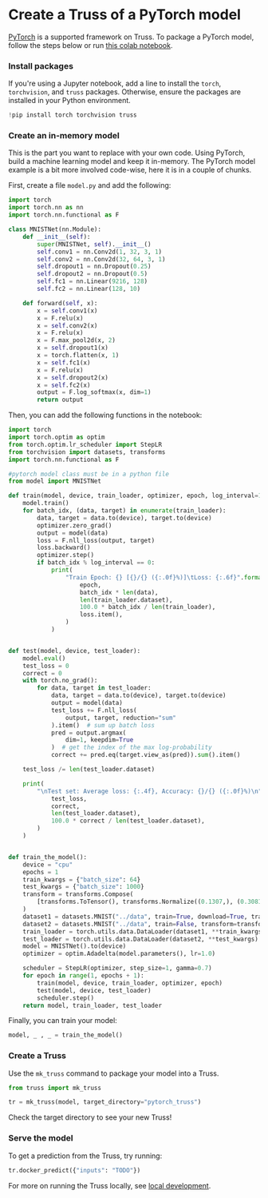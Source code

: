 # Create a Truss of a PyTorch model

[PyTorch](https://pytorch.org/) is a supported framework on Truss. To package a PyTorch model, follow the steps below or run [this colab notebook]().

### Install packages

If you're using a Jupyter notebook, add a line to install the `torch`, `torchvision`, and `truss` packages. Otherwise, ensure the packages are installed in your Python environment.

```python
!pip install torch torchvision truss
```

### Create an in-memory model

This is the part you want to replace with your own code. Using PyTorch, build a machine learning model and keep it in-memory. The PyTorch model example is a bit more involved code-wise, here it is in a couple of chunks.

First, create a file `model.py` and add the following:

```python
import torch
import torch.nn as nn
import torch.nn.functional as F

class MNISTNet(nn.Module):
    def __init__(self):
        super(MNISTNet, self).__init__()
        self.conv1 = nn.Conv2d(1, 32, 3, 1)
        self.conv2 = nn.Conv2d(32, 64, 3, 1)
        self.dropout1 = nn.Dropout(0.25)
        self.dropout2 = nn.Dropout(0.5)
        self.fc1 = nn.Linear(9216, 128)
        self.fc2 = nn.Linear(128, 10)

    def forward(self, x):
        x = self.conv1(x)
        x = F.relu(x)
        x = self.conv2(x)
        x = F.relu(x)
        x = F.max_pool2d(x, 2)
        x = self.dropout1(x)
        x = torch.flatten(x, 1)
        x = self.fc1(x)
        x = F.relu(x)
        x = self.dropout2(x)
        x = self.fc2(x)
        output = F.log_softmax(x, dim=1)
        return output
```

Then, you can add the following functions in the notebook:

```python
import torch
import torch.optim as optim
from torch.optim.lr_scheduler import StepLR
from torchvision import datasets, transforms
import torch.nn.functional as F

#pytorch model class must be in a python file
from model import MNISTNet

def train(model, device, train_loader, optimizer, epoch, log_interval=10):
    model.train()
    for batch_idx, (data, target) in enumerate(train_loader):
        data, target = data.to(device), target.to(device)
        optimizer.zero_grad()
        output = model(data)
        loss = F.nll_loss(output, target)
        loss.backward()
        optimizer.step()
        if batch_idx % log_interval == 0:
            print(
                "Train Epoch: {} [{}/{} ({:.0f}%)]\tLoss: {:.6f}".format(
                    epoch,
                    batch_idx * len(data),
                    len(train_loader.dataset),
                    100.0 * batch_idx / len(train_loader),
                    loss.item(),
                )
            )


def test(model, device, test_loader):
    model.eval()
    test_loss = 0
    correct = 0
    with torch.no_grad():
        for data, target in test_loader:
            data, target = data.to(device), target.to(device)
            output = model(data)
            test_loss += F.nll_loss(
                output, target, reduction="sum"
            ).item()  # sum up batch loss
            pred = output.argmax(
                dim=1, keepdim=True
            )  # get the index of the max log-probability
            correct += pred.eq(target.view_as(pred)).sum().item()

    test_loss /= len(test_loader.dataset)

    print(
        "\nTest set: Average loss: {:.4f}, Accuracy: {}/{} ({:.0f}%)\n".format(
            test_loss,
            correct,
            len(test_loader.dataset),
            100.0 * correct / len(test_loader.dataset),
        )
    )


def train_the_model():
    device = "cpu"
    epochs = 1
    train_kwargs = {"batch_size": 64}
    test_kwargs = {"batch_size": 1000}
    transform = transforms.Compose(
        [transforms.ToTensor(), transforms.Normalize((0.1307,), (0.3081,))]
    )
    dataset1 = datasets.MNIST("../data", train=True, download=True, transform=transform)
    dataset2 = datasets.MNIST("../data", train=False, transform=transform)
    train_loader = torch.utils.data.DataLoader(dataset1, **train_kwargs)
    test_loader = torch.utils.data.DataLoader(dataset2, **test_kwargs)
    model = MNISTNet().to(device)
    optimizer = optim.Adadelta(model.parameters(), lr=1.0)

    scheduler = StepLR(optimizer, step_size=1, gamma=0.7)
    for epoch in range(1, epochs + 1):
        train(model, device, train_loader, optimizer, epoch)
        test(model, device, test_loader)
        scheduler.step()
    return model, train_loader, test_loader
```

Finally, you can train your model:

```python
model, _ , _ = train_the_model()
```

### Create a Truss

Use the `mk_truss` command to package your model into a Truss.

```python
from truss import mk_truss

tr = mk_truss(model, target_directory="pytorch_truss")
```

Check the target directory to see your new Truss!

### Serve the model

To get a prediction from the Truss, try running:

```python
tr.docker_predict({"inputs": "TODO"})
```

For more on running the Truss locally, see [local development](../develop/localhost.md).